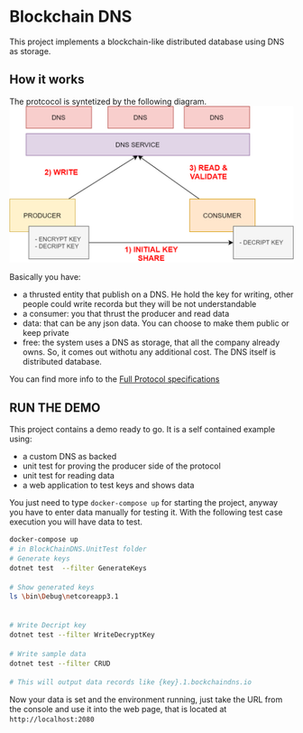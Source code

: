 # Blockchain DNS

This project implements a blockchain-like distributed database using DNS as storage.

## How it works
The protcocol is syntetized by the following diagram.
![diagram dns block chain](diagram.png?raw=true)

Basically you have:

- a thrusted entity that publish on a DNS. He hold the key for writing, other people could write recorda but they will be not understandable
- a consumer: you that thrust the producer and read data
- data: that can be any json data. You can choose to make them public or keep private
- free: the system uses a DNS as storage, that all the company already owns. So, it comes out withotu any additional cost. The DNS itself is distributed database.

You can find more info to the [Full Protocol specifications](PROTOCOL.md)

## RUN THE DEMO
This project contains a demo ready to go. It is a self contained example using:

- a custom DNS as backed
- unit test for proving the producer side of the protocol
- unit test for reading data
- a web application to test keys and shows data

You just need to type `docker-compose up` for starting the project, anyway you have to enter data manually for testing it. With the following test case execution you will have data to test.

```bash
docker-compose up
# in BlockChainDNS.UnitTest folder
# Generate keys
dotnet test  --filter GenerateKeys 

# Show generated keys
ls \bin\Debug\netcoreapp3.1 


# Write Decript key
dotnet test --filter WriteDecryptKey

# Write sample data
dotnet test --filter CRUD

# This will output data records like {key}.1.bockchaindns.io

```

Now your data is set and the environment running, just take the URL from the console and use it into the web page, that is located at `http://localhost:2080`